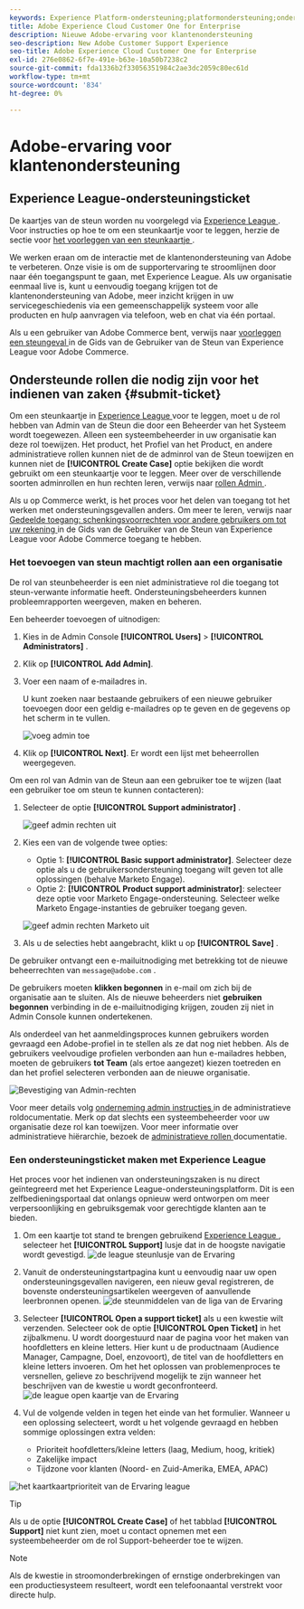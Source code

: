 ```yaml
---
keywords: Experience Platform-ondersteuning;platformondersteuning;ondersteuning voor intelligente services; ondersteuning voor klantenondersteuning; ondersteuning voor attributie-ondersteuning; ondersteuning voor rtcdp; ondersteuningsticket verzenden;klantenondersteuning
title: Adobe Experience Cloud Customer One for Enterprise
description: Nieuwe Adobe-ervaring voor klantenondersteuning
seo-description: New Adobe Customer Support Experience
seo-title: Adobe Experience Cloud Customer One for Enterprise
exl-id: 276e0862-6f7e-491e-b63e-10a50b7238c2
source-git-commit: fda1336b2f33056351984c2ae3dc2059c80ec61d
workflow-type: tm+mt
source-wordcount: '834'
ht-degree: 0%

---
```


# Adobe-ervaring voor klantenondersteuning

## Experience League-ondersteuningsticket

De kaartjes van de steun worden nu voorgelegd via [ Experience League ](https://experienceleague.adobe.com/home?lang=nl-NL#support). Voor instructies op hoe te om een steunkaartje voor te leggen, herzie de sectie voor [ het voorleggen van een steunkaartje ](#create-a-support-ticket-with-experience-league).

We werken eraan om de interactie met de klantenondersteuning van Adobe te verbeteren. Onze visie is om de supportervaring te stroomlijnen door naar één toegangspunt te gaan, met Experience League. Als uw organisatie eenmaal live is, kunt u eenvoudig toegang krijgen tot de klantenondersteuning van Adobe, meer inzicht krijgen in uw servicegeschiedenis via een gemeenschappelijk systeem voor alle producten en hulp aanvragen via telefoon, web en chat via één portaal.

Als u een gebruiker van Adobe Commerce bent, verwijs naar [ voorleggen een steungeval ](https://experienceleague.adobe.com/nl/docs/commerce-knowledge-base/kb/help-center-guide/magento-help-center-user-guide#support-case) in de Gids van de Gebruiker van de Steun van Experience League voor Adobe Commerce.

## Ondersteunde rollen die nodig zijn voor het indienen van zaken {#submit-ticket}

Om een steunkaartje in [ Experience League ](https://experienceleague.adobe.com/home?lang=nl-NL#support) voor te leggen, moet u de rol hebben van Admin van de Steun die door een Beheerder van het Systeem wordt toegewezen. Alleen een systeembeheerder in uw organisatie kan deze rol toewijzen. Het product, het Profiel van het Product, en andere administratieve rollen kunnen niet de de adminrol van de Steun toewijzen en kunnen niet de **[!UICONTROL Create Case]** optie bekijken die wordt gebruikt om een steunkaartje voor te leggen. Meer over de verschillende soorten adminrollen en hun rechten leren, verwijs naar [ rollen Admin ](admin-roles.md).

Als u op Commerce werkt, is het proces voor het delen van toegang tot het werken met ondersteuningsgevallen anders. Om meer te leren, verwijs naar [ Gedeelde toegang: schenkingsvoorrechten voor andere gebruikers om tot uw rekening ](https://experienceleague.adobe.com/nl/docs/commerce-knowledge-base/kb/help-center-guide/magento-help-center-user-guide#shared-access) in de Gids van de Gebruiker van de Steun van Experience League voor Adobe Commerce toegang te hebben.

### Het toevoegen van steun machtigt rollen aan een organisatie

De rol van steunbeheerder is een niet administratieve rol die toegang tot steun-verwante informatie heeft. Ondersteuningsbeheerders kunnen probleemrapporten weergeven, maken en beheren.

Een beheerder toevoegen of uitnodigen:

1. Kies in de Admin Console **[!UICONTROL Users]** > **[!UICONTROL Administrators]** .
1. Klik op **[!UICONTROL Add Admin]**.
1. Voer een naam of e-mailadres in.

   U kunt zoeken naar bestaande gebruikers of een nieuwe gebruiker toevoegen door een geldig e-mailadres op te geven en de gegevens op het scherm in te vullen.

   ![ voeg admin ](assets/admin-console-add-admin.png) toe

1. Klik op **[!UICONTROL Next]**. Er wordt een lijst met beheerrollen weergegeven.

Om een rol van Admin van de Steun aan een gebruiker toe te wijzen (laat een gebruiker toe om steun te kunnen contacteren):

1. Selecteer de optie **[!UICONTROL Support administrator]** .

   ![ geef admin rechten ](assets/edit-admin-rights.png) uit

1. Kies een van de volgende twee opties:

   * Optie 1: **[!UICONTROL Basic support administrator]**. Selecteer deze optie als u de gebruikersondersteuning toegang wilt geven tot alle oplossingen (behalve Marketo Engage).
   * Optie 2: **[!UICONTROL Product support administrator]**: selecteer deze optie voor Marketo Engage-ondersteuning. Selecteer welke Marketo Engage-instanties de gebruiker toegang geven.

   ![ geef admin rechten Marketo ](assets/edit-admin-rights-advanced.png) uit

1. Als u de selecties hebt aangebracht, klikt u op **[!UICONTROL Save]** .

De gebruiker ontvangt een e-mailuitnodiging met betrekking tot de nieuwe beheerrechten van `message@adobe.com` .

De gebruikers moeten **klikken begonnen** in e-mail om zich bij de organisatie aan te sluiten. Als de nieuwe beheerders niet **gebruiken begonnen** verbinding in de e-mailuitnodiging krijgen, zouden zij niet in Admin Console kunnen ondertekenen.

Als onderdeel van het aanmeldingsproces kunnen gebruikers worden gevraagd een Adobe-profiel in te stellen als ze dat nog niet hebben. Als de gebruikers veelvoudige profielen verbonden aan hun e-mailadres hebben, moeten de gebruikers **tot Team** (als ertoe aangezet) kiezen toetreden en dan het profiel selecteren verbonden aan de nieuwe organisatie.

![ Bevestiging van Admin-rechten ](assets/admin-rights-confirmation.png)

Voor meer details volg [ onderneming admin instructies ](admin-roles.md#add-enterprise-role) in de administratieve roldocumentatie. Merk op dat slechts een systeembeheerder voor uw organisatie deze rol kan toewijzen. Voor meer informatie over administratieve hiërarchie, bezoek de [ administratieve rollen ](admin-roles.md) documentatie.

### Een ondersteuningsticket maken met Experience League

Het proces voor het indienen van ondersteuningszaken is nu direct geïntegreerd met het Experience League-ondersteuningsplatform. Dit is een zelfbedieningsportaal dat onlangs opnieuw werd ontworpen om meer verpersoonlijking en gebruiksgemak voor gerechtigde klanten aan te bieden.

1. Om een kaartje tot stand te brengen gebruikend [ Experience League ](https://experienceleague.adobe.com/home?lang=nl-NL#support), selecteer het **[!UICONTROL Support]** lusje dat in de hoogste navigatie wordt gevestigd.
   ![ de league steunlusje van de Ervaring ](./assets/experience-league-support-tab.png)
1. Vanuit de ondersteuningstartpagina kunt u eenvoudig naar uw open ondersteuningsgevallen navigeren, een nieuw geval registreren, de bovenste ondersteuningsartikelen weergeven of aanvullende leerbronnen openen.
   ![ de steunmiddelen van de liga van de Ervaring ](./assets/experience-league-support-resources.png)
1. Selecteer **[!UICONTROL Open a support ticket]** als u een kwestie wilt verzenden. Selecteer ook de optie **[!UICONTROL Open Ticket]** in het zijbalkmenu. U wordt doorgestuurd naar de pagina voor het maken van hoofdletters en kleine letters. Hier kunt u de productnaam (Audience Manager, Campagne, Doel, enzovoort), de titel van de hoofdletters en kleine letters invoeren. Om het het oplossen van problemenproces te versnellen, gelieve zo beschrijvend mogelijk te zijn wanneer het beschrijven van de kwestie u wordt geconfronteerd.
   ![ de league open kaartje van de Ervaring ](./assets/experience-league-open-ticket.png)
1. Vul de volgende velden in tegen het einde van het formulier. Wanneer u een oplossing selecteert, wordt u het volgende gevraagd en hebben sommige oplossingen extra velden:

   * Prioriteit hoofdletters/kleine letters (laag, Medium, hoog, kritiek)
   * Zakelijke impact
   * Tijdzone voor klanten (Noord- en Zuid-Amerika, EMEA, APAC)

![ het kaartkaartprioriteit van de Ervaring league ](./assets/experience-league-ticket-priority.png)

>[!TIP]
>
> Als u de optie **[!UICONTROL Create Case]** of het tabblad **[!UICONTROL Support]** niet kunt zien, moet u contact opnemen met een systeembeheerder om de rol Support-beheerder toe te wijzen.








>[!NOTE]
>
> Als de kwestie in stroomonderbrekingen of ernstige onderbrekingen van een productiesysteem resulteert, wordt een telefoonaantal verstrekt voor directe hulp.




<!--

## What About the Legacy Systems?

New Tickets/Cases will no longer be able to be submitted in legacy systems as of May 11th.  The [Admin Console](https://adminconsole.adobe.com/) will be used to submit new tickets/cases.

### Existing Tickets/Cases

* Between May 11th and May 20th the legacy systems will remain available to work existing tickets/cases to completion.
* Beginning May 20th the support team will migrate remaining open cases from the legacy systems to the new support experience.  You will receive an email notification regarding how to contact support to continue to work these cases.
-->
